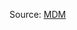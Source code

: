 Source:
[MDM](https://developer.mozilla.org/en-US/docs/Learn/JavaScript/First_steps/Useful_string_methods)